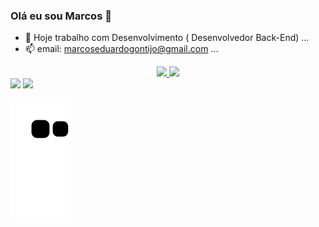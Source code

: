 ### Olá eu sou Marcos  👋
- 🔭 Hoje trabalho com Desenvolvimento ( Desenvolvedor Back-End) ...
- 📫 email: marcoseduardogontijo@gmail.com ...


<div align="center">
  <a href="https://github.com/marcosgontijo">
  <img height="180em" src="https://github-readme-stats.vercel.app/api?username=marcosgontijo&show_icons=true&theme=dark&include_all_commits=true&count_private=true"/>
  <img height="180em" src="https://github-readme-stats.vercel.app/api/top-langs/?username=marcosgontijo&layout=compact&langs_count=7&theme=dark"/>
</div>
  
  <div> 
  <a href = "mailto:marcoseduardogontijo@gmail.com"><img src="https://img.shields.io/badge/-Gmail-%23333?style=for-the-badge&logo=gmail&logoColor=white" target="_blank"></a>
  <a href="https://www.linkedin.com/in/marcos-eduardo-46a451148/" target="_blank"><img src="https://img.shields.io/badge/-LinkedIn-%230077B5?style=for-the-badge&logo=linkedin&logoColor=white" target="_blank"></a> 
    
</div>

 ![Snake animation](https://github.com/marcosgontijo/marcosgontijo/blob/output/github-contribution-grid-snake.svg)




